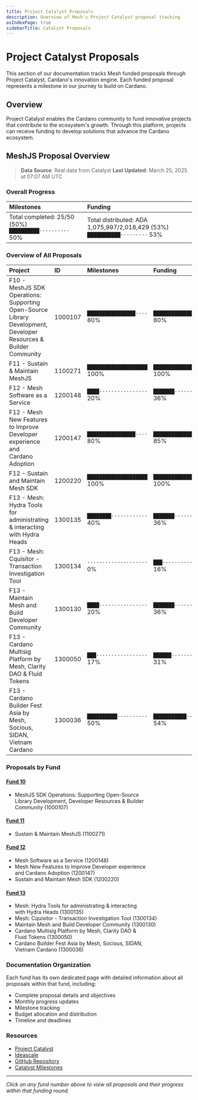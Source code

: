 ```yaml
---
title: Project Catalyst Proposals
description: Overview of Mesh's Project Catalyst proposal tracking
asIndexPage: true
sidebarTitle: Catalyst Proposals
---
```


# Project Catalyst Proposals

This section of our documentation tracks Mesh funded proposals through Project Catalyst, Cardano's innovation engine. Each funded proposal represents a milestone in our journey to build on Cardano.

## Overview

Project Catalyst enables the Cardano community to fund innovative projects that contribute to the ecosystem's growth. Through this platform, projects can receive funding to develop solutions that advance the Cardano ecosystem.

## MeshJS Proposal Overview

> **Data Source**: Real data from Catalyst
> **Last Updated**: March 25, 2025 at 07:07 AM UTC

### Overall Progress

| Milestones | Funding |
|:-----------|:--------|
| Total completed: 25/50 (50%)<br>`██████████··········` 50% | Total distributed: ADA 1,075,997/2,018,429 (53%)<br>`███████████·········` 53% |

### Overview of All Proposals

| Project | ID | Milestones | Funding |
|:--------|:---|:-----------|:--------|
| F10 - MeshJS SDK Operations:<br>Supporting Open-Source Library<br>Development, Developer<br>Resources & Builder Community | 1000107 | `████████████████····` 80% | `████████████████····` 80% |
| F11 - Sustain & Maintain MeshJS | 1100271 | `████████████████████` 100% | `████████████████████` 100% |
| F12 - Mesh Software as a Service | 1200148 | `████················` 20% | `███████·············` 36% |
| F12 - Mesh New Features to Improve<br>Developer experience and<br>Cardano Adoption | 1200147 | `████████████████····` 80% | `█████████████████···` 85% |
| F12 - Sustain and Maintain Mesh SDK | 1200220 | `████████████████████` 100% | `████████████████████` 100% |
| F13 - Mesh: Hydra Tools for<br>administrating & interacting<br>with Hydra Heads | 1300135 | `████████············` 40% | `███████·············` 36% |
| F13 - Mesh: Cquisitor - Transaction<br>Investigation Tool | 1300134 | `····················` 0% | `███·················` 16% |
| F13 - Maintain Mesh and Build<br>Developer Community | 1300130 | `████················` 20% | `███████·············` 36% |
| F13 - Cardano Multisig Platform by<br>Mesh, Clarity DAO & Fluid<br>Tokens | 1300050 | `███·················` 17% | `██████··············` 31% |
| F13 - Cardano Builder Fest Asia by<br>Mesh, Socious, SIDAN, Vietnam<br>Cardano | 1300036 | `██████████··········` 50% | `███████████·········` 54% |

### Proposals by Fund

#### [Fund 10](/en/catalyst-proposals/0010)
- MeshJS SDK Operations: Supporting Open-Source<br>Library Development, Developer Resources & Builder<br>Community (1000107)

#### [Fund 11](/en/catalyst-proposals/0011)
- Sustain & Maintain MeshJS (1100271)

#### [Fund 12](/en/catalyst-proposals/0012)
- Mesh Software as a Service (1200148)
- Mesh New Features to Improve Developer experience<br>and Cardano Adoption (1200147)
- Sustain and Maintain Mesh SDK (1200220)

#### [Fund 13](/en/catalyst-proposals/0013)
- Mesh: Hydra Tools for administrating & interacting<br>with Hydra Heads (1300135)
- Mesh: Cquisitor - Transaction Investigation Tool (1300134)
- Maintain Mesh and Build Developer Community (1300130)
- Cardano Multisig Platform by Mesh, Clarity DAO &<br>Fluid Tokens (1300050)
- Cardano Builder Fest Asia by Mesh, Socious, SIDAN,<br>Vietnam Cardano (1300036)


### Documentation Organization

Each fund has its own dedicated page with detailed information about all proposals within that fund, including:

- Complete proposal details and objectives
- Monthly progress updates
- Milestone tracking
- Budget allocation and distribution
- Timeline and deadlines

### Resources

- [Project Catalyst](https://projectcatalyst.io/)
- [Ideascale](https://cardano.ideascale.com/)
- [GitHub Repository](https://github.com/meshJS)
- [Catalyst Milestones](https://milestones.projectcatalyst.io/)

---

*Click on any fund number above to view all proposals and their progress within that funding round.*

